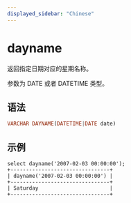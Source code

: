```yaml
---
displayed_sidebar: "Chinese"
---
```


# dayname



返回指定日期对应的星期名称。

参数为 DATE 或者 DATETIME 类型。

## 语法

```Haskell
VARCHAR DAYNAME(DATETIME|DATE date)
```

## 示例

```Plain Text
select dayname('2007-02-03 00:00:00');
+--------------------------------+
| dayname('2007-02-03 00:00:00') |
+--------------------------------+
| Saturday                       |
+--------------------------------+
```
